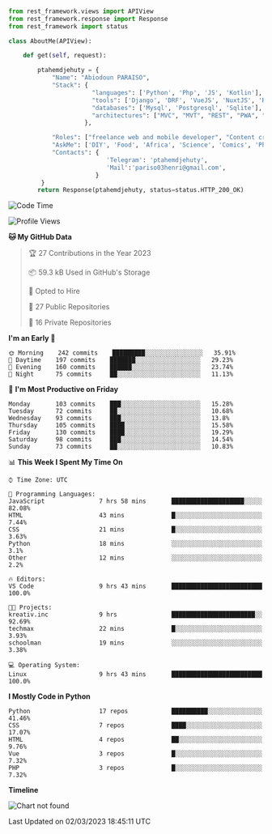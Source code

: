 ###
```python
from rest_framework.views import APIView
from rest_framework.response import Response
from rest_framework import status

class AboutMe(APIView):

    def get(self, request):

        ptahemdjehuty = {
            "Name": "Abiodoun PARAISO",
            "Stack": {
                       "languages": ['Python', 'Php', 'JS', 'Kotlin'],
                       "tools": ['Django', 'DRF', 'VueJS', 'NuxtJS', 'React', 'Kotlin'],
                       "databases": ['Mysql', 'Postgresql', 'Sqlite'],
                       "architectures": ["MVC", "MVT", "REST", "PWA", "SPA"]
                     },

            "Roles": ["freelance web and mobile developer", "Content creator", "Teacher", "Mentor"],
            "AskMe": ['DIY', 'Food', 'Africa', 'Science', 'Comics', 'Photography', 'Tech', 'Programming'],
            "Contacts": {
                           'Telegram': 'ptahemdjehuty',
                           'Mail':'pariso03henri@gmail.com',
                        }
         }
        return Response(ptahemdjehuty, status=status.HTTP_200_OK)

```                    

<!--START_SECTION:waka-->
![Code Time](http://img.shields.io/badge/Code%20Time-461%20hrs%2022%20mins-blue)

![Profile Views](http://img.shields.io/badge/Profile%20Views-68-blue)

**🐱 My GitHub Data** 

> 🏆 27 Contributions in the Year 2023
 > 
> 📦 59.3 kB Used in GitHub's Storage 
 > 
> 💼 Opted to Hire
 > 
> 📜 27 Public Repositories 
 > 
> 🔑 16 Private Repositories  
 > 
**I'm an Early 🐤** 

```text
🌞 Morning    242 commits    █████████░░░░░░░░░░░░░░░░   35.91% 
🌆 Daytime    197 commits    ███████░░░░░░░░░░░░░░░░░░   29.23% 
🌃 Evening    160 commits    ██████░░░░░░░░░░░░░░░░░░░   23.74% 
🌙 Night      75 commits     ██░░░░░░░░░░░░░░░░░░░░░░░   11.13%

```
📅 **I'm Most Productive on Friday** 

```text
Monday       103 commits    ███░░░░░░░░░░░░░░░░░░░░░░   15.28% 
Tuesday      72 commits     ██░░░░░░░░░░░░░░░░░░░░░░░   10.68% 
Wednesday    93 commits     ███░░░░░░░░░░░░░░░░░░░░░░   13.8% 
Thursday     105 commits    ████░░░░░░░░░░░░░░░░░░░░░   15.58% 
Friday       130 commits    ████░░░░░░░░░░░░░░░░░░░░░   19.29% 
Saturday     98 commits     ███░░░░░░░░░░░░░░░░░░░░░░   14.54% 
Sunday       73 commits     ██░░░░░░░░░░░░░░░░░░░░░░░   10.83%

```


📊 **This Week I Spent My Time On** 

```text
⌚︎ Time Zone: UTC

💬 Programming Languages: 
JavaScript               7 hrs 58 mins       ████████████████████░░░░░   82.08% 
HTML                     43 mins             █░░░░░░░░░░░░░░░░░░░░░░░░   7.44% 
CSS                      21 mins             █░░░░░░░░░░░░░░░░░░░░░░░░   3.63% 
Python                   18 mins             ░░░░░░░░░░░░░░░░░░░░░░░░░   3.1% 
Other                    12 mins             ░░░░░░░░░░░░░░░░░░░░░░░░░   2.2%

🔥 Editors: 
VS Code                  9 hrs 43 mins       █████████████████████████   100.0%

🐱‍💻 Projects: 
kreativ.inc              9 hrs               ███████████████████████░░   92.69% 
techmax                  22 mins             █░░░░░░░░░░░░░░░░░░░░░░░░   3.93% 
schoolman                19 mins             ░░░░░░░░░░░░░░░░░░░░░░░░░   3.38%

💻 Operating System: 
Linux                    9 hrs 43 mins       █████████████████████████   100.0%

```

**I Mostly Code in Python** 

```text
Python                   17 repos            ██████████░░░░░░░░░░░░░░░   41.46% 
CSS                      7 repos             ████░░░░░░░░░░░░░░░░░░░░░   17.07% 
HTML                     4 repos             ██░░░░░░░░░░░░░░░░░░░░░░░   9.76% 
Vue                      3 repos             █░░░░░░░░░░░░░░░░░░░░░░░░   7.32% 
PHP                      3 repos             █░░░░░░░░░░░░░░░░░░░░░░░░   7.32%

```


**Timeline**

![Chart not found](https://raw.githubusercontent.com/ptahemdjehuty/ptahemdjehuty/main/charts/bar_graph.png) 


 Last Updated on 02/03/2023 18:45:11 UTC
<!--END_SECTION:waka-->
